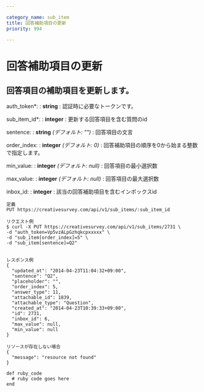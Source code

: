 ```yaml
---

category_name: sub_item
title: 回答補助項目の更新
priority: 994

---
```


# 回答補助項目の更新

## 回答項目の補助項目を更新します。

auth_token*:
: __string__
: 認証時に必要なトークンです。

sub_item_id*:
: __integer__
: 更新する回答項目を含む質問のid

sentence:
: __string__ _(デフォルト: "")_
: 回答項目の文言

order_index:
: __integer__ _(デフォルト: 0)_
: 回答補助項目の順序を0から始まる整数で指定します。

min_value:
: __integer__ _(デフォルト: null)_
: 回答項目の最小選択数

max_value:
: __integer__ _(デフォルト: null)_
: 回答項目の最大選択数

inbox_id:
: __integer__
: 該当の回答補助項目を含むインボックスid

~~~
定義
PUT https://creativesurvey.com/api/v1/sub_items/:sub_item_id

リクエスト例
$ curl -X PUT https://creativesurvey.com/api/v1/sub_items/2731 \
-d "auth_token=Vp5vzALpGzhqkcpxxxxx" \
-d "sub_item[order_index]=5" \
-d "sub_item[sentence]=Q2"


レスポンス例
{
  "updated_at": "2014-04-23T11:04:32+09:00",
  "sentence": "Q2",
  "placeholder": "",
  "order_index": 5,
  "answer_type": 11,
  "attachable_id": 1839,
  "attachable_type": "Question",
  "created_at": "2014-04-23T10:39:33+09:00",
  "id": 2731,
  "inbox_id": 6,
  "max_value": null,
  "min_value": null
}

リソースが存在しない場合
{
  "message": "resource not found"
}
~~~

~~~
def ruby_code
  # ruby code goes here
end
~~~

